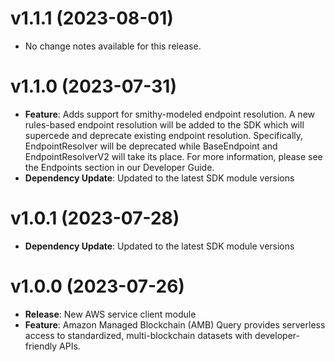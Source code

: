 # v1.1.1 (2023-08-01)

* No change notes available for this release.

# v1.1.0 (2023-07-31)

* **Feature**: Adds support for smithy-modeled endpoint resolution. A new rules-based endpoint resolution will be added to the SDK which will supercede and deprecate existing endpoint resolution. Specifically, EndpointResolver will be deprecated while BaseEndpoint and EndpointResolverV2 will take its place. For more information, please see the Endpoints section in our Developer Guide.
* **Dependency Update**: Updated to the latest SDK module versions

# v1.0.1 (2023-07-28)

* **Dependency Update**: Updated to the latest SDK module versions

# v1.0.0 (2023-07-26)

* **Release**: New AWS service client module
* **Feature**: Amazon Managed Blockchain (AMB) Query provides serverless access to standardized, multi-blockchain datasets with developer-friendly APIs.

